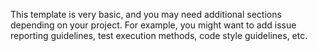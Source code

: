 This template is very basic, and you may need additional sections depending on your project. For example, you might want to add issue reporting guidelines, test execution methods, code style guidelines, etc.
